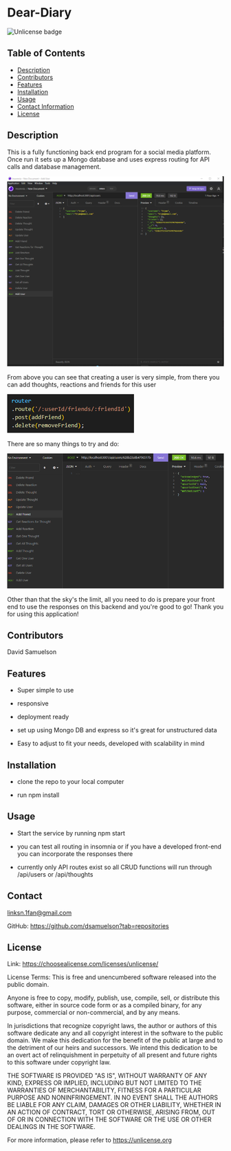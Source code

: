 # Dear-Diary
![Unlicense badge](https://img.shields.io/badge/License-Unlicense-success)
## Table of Contents

- [Description](#description)
- [Contributors](#contributors)
- [Features](#features)
- [Installation](#installation)
- [Usage](#usage)
- [Contact Information](#contact)
- [License](#license)

## Description

This is a fully functioning back end program for a social media platform. Once run it sets up a Mongo database and uses express routing for API calls and database management.

![add-user](/assets/images/add-user.png)

From above you can see that creating a user is very simple, from there you can add thoughts, reactions and friends for this user

![add-friends](/assets/images/add-friends.png)

There are so many things to try and do:

![api-routes](/assets/images/api-routes.png)

Other than that the sky's the limit, all you need to do is prepare your front end to use the responses on this backend and you're good to go! Thank you for using this application!

## Contributors

David Samuelson

## Features

- Super simple to use

- responsive

- deployment ready

- set up using Mongo DB and express so it's great for unstructured data

- Easy to adjust to fit your needs, developed with scalability in mind

## Installation

- clone the repo to your local computer

- run npm install

## Usage

- Start the service by running npm start

- you can test all routing in insomnia or if you have a developed front-end you can incorporate the responses there

- currently only API routes exist so all CRUD functions will run through /api/users or /api/thoughts

## Contact

linksn.1fan@gmail.com

GitHub: https://github.com/dsamuelson?tab=repositories

## License

Link: https://choosealicense.com/licenses/unlicense/

License Terms:
This is free and unencumbered software released into the public domain.

Anyone is free to copy, modify, publish, use, compile, sell, or
distribute this software, either in source code form or as a compiled
binary, for any purpose, commercial or non-commercial, and by any
means.

In jurisdictions that recognize copyright laws, the author or authors
of this software dedicate any and all copyright interest in the
software to the public domain. We make this dedication for the benefit
of the public at large and to the detriment of our heirs and
successors. We intend this dedication to be an overt act of
relinquishment in perpetuity of all present and future rights to this
software under copyright law.

THE SOFTWARE IS PROVIDED "AS IS", WITHOUT WARRANTY OF ANY KIND,
EXPRESS OR IMPLIED, INCLUDING BUT NOT LIMITED TO THE WARRANTIES OF
MERCHANTABILITY, FITNESS FOR A PARTICULAR PURPOSE AND NONINFRINGEMENT.
IN NO EVENT SHALL THE AUTHORS BE LIABLE FOR ANY CLAIM, DAMAGES OR
OTHER LIABILITY, WHETHER IN AN ACTION OF CONTRACT, TORT OR OTHERWISE,
ARISING FROM, OUT OF OR IN CONNECTION WITH THE SOFTWARE OR THE USE OR
OTHER DEALINGS IN THE SOFTWARE.

For more information, please refer to <https://unlicense.org>
    
